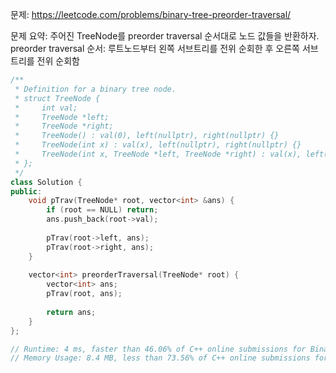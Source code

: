 문제: https://leetcode.com/problems/binary-tree-preorder-traversal/     
           
문제 요약: 주어진 TreeNode를 preorder traversal 순서대로 노드 값들을 반환하자.    
preorder traversal 순서: 루트노드부터 왼쪽 서브트리를 전위 순회한 후 오른쪽 서브트리를 전위 순회함        


```cpp
/**
 * Definition for a binary tree node.
 * struct TreeNode {
 *     int val;
 *     TreeNode *left;
 *     TreeNode *right;
 *     TreeNode() : val(0), left(nullptr), right(nullptr) {}
 *     TreeNode(int x) : val(x), left(nullptr), right(nullptr) {}
 *     TreeNode(int x, TreeNode *left, TreeNode *right) : val(x), left(left), right(right) {}
 * };
 */
class Solution {
public:
    void pTrav(TreeNode* root, vector<int> &ans) {
        if (root == NULL) return;
        ans.push_back(root->val);
        
        pTrav(root->left, ans);
        pTrav(root->right, ans);
    }
    
    vector<int> preorderTraversal(TreeNode* root) {
        vector<int> ans;
        pTrav(root, ans);
        
        return ans;
    }
};

// Runtime: 4 ms, faster than 46.06% of C++ online submissions for Binary Tree Preorder Traversal.
// Memory Usage: 8.4 MB, less than 73.56% of C++ online submissions for Binary Tree Preorder Traversal.
```
